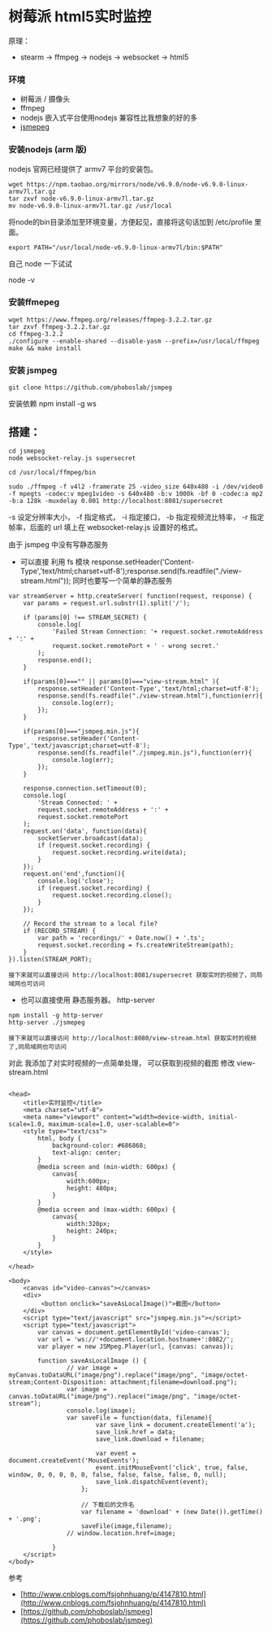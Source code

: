 # 树莓派 html5实时监控
原理：
- stearm -> ffmpeg -> nodejs -> websocket -> html5

### 环境

- 树莓派 / 摄像头
- ffmpeg
- nodejs 嵌入式平台使用nodejs 兼容性比我想象的好的多
- [jsmepeg](https://github.com/phoboslab/jsmpeg)

### 安装nodejs (arm 版)

nodejs 官网已经提供了 armv7 平台的安装包。
```
wget https://npm.taobao.org/mirrors/node/v6.9.0/node-v6.9.0-linux-armv7l.tar.gz
tar zxvf node-v6.9.0-linux-armv7l.tar.gz
mv node-v6.9.0-linux-armv7l.tar.gz /usr/local
```
将node的bin目录添加至环境变量，方便起见，直接将这句话加到 /etc/profile 里面。
```
export PATH="/usr/local/node-v6.9.0-linux-armv7l/bin:$PATH"
```
自己 node 一下试试

node -v

### 安装ffmepeg

```
wget https://www.ffmpeg.org/releases/ffmpeg-3.2.2.tar.gz
tar zxvf ffmpeg-3.2.2.tar.gz
cd ffmpeg-3.2.2
./configure --enable-shared --disable-yasm --prefix=/usr/local/ffmpeg
make && make install
```
### 安装 jsmpeg
```
git clone https://github.com/phoboslab/jsmpeg
```
安装依赖 npm install -g ws

## 搭建：
```
cd jsmepeg
node websocket-relay.js supersecret
```

 ```
cd /usr/local/ffmpeg/bin

sudo ./ffmpeg -f v4l2 -framerate 25 -video_size 640x480 -i /dev/video0 -f mpegts -codec:v mpeg1video -s 640x480 -b:v 1000k -bf 0 -codec:a mp2 -b:a 128k -muxdelay 0.001 http://localhost:8081/supersecret
 ```
 -s 设定分辨率大小， -f 指定格式， -i 指定接口， -b 指定视频流比特率， -r 指定帧率，后面的 url 填上在 websocket-relay.js 设置好的格式。

由于 jsmpeg 中没有写静态服务

- 可以直接 利用 fs 模块 response.setHeader('Content-Type','text/html;charset=utf-8');response.send(fs.readfile("./view-stream.html")); 同时也要写一个简单的静态服务
```
var streamServer = http.createServer( function(request, response) {
	var params = request.url.substr(1).split('/');

	if (params[0] !== STREAM_SECRET) {
		console.log(
			'Failed Stream Connection: '+ request.socket.remoteAddress + ':' +
			request.socket.remotePort + ' - wrong secret.'
		);
		response.end();
	}

	if(params[0]==="" || params[0]==="view-stream.html" ){
        response.setHeader('Content-Type','text/html;charset=utf-8');
        response.send(fs.readfile("./view-stream.html"),function(err){
            console.log(err);
        });
    }

	if(params[0]==="jsmpeg.min.js"){
        response.setHeader('Content-Type','text/javascript;charset=utf-8');
        response.send(fs.readfile("./jsmpeg.min.js"),function(err){
            console.log(err);
        });
    }

	response.connection.setTimeout(0);
	console.log(
		'Stream Connected: ' + 
		request.socket.remoteAddress + ':' +
		request.socket.remotePort
	);
	request.on('data', function(data){
		socketServer.broadcast(data);
		if (request.socket.recording) {
			request.socket.recording.write(data);
		}
	});
	request.on('end',function(){
		console.log('close');
		if (request.socket.recording) {
			request.socket.recording.close();
		}
	});

	// Record the stream to a local file?
	if (RECORD_STREAM) {
		var path = 'recordings/' + Date.now() + '.ts';
		request.socket.recording = fs.createWriteStream(path);
	}
}).listen(STREAM_PORT);

接下来就可以直接访问 http://localhost:8081/supersecret 获取实时的视频了，同局域网也可访问
```

- 也可以直接使用 静态服务器。 http-server 
```
npm install -g http-server
http-server ./jsmepeg

接下来就可以直接访问 http://localhost:8080/view-stream.html 获取实时的视频了,同局域网也可访问

``` 

对此 我添加了对实时视频的一点简单处理， 可以获取到视频的截图
修改 view-stream.html

```

<head>
	<title>实时监控</title>
	<meta charset="utf-8">
	<meta name="viewport" content="width=device-width, initial-scale=1.0, maximum-scale=1.0, user-scalable=0">
	<style type="text/css">
		html, body {
			background-color: #686868;
			text-align: center;
		}
		@media screen and (min-width: 600px) {
			canvas{
				width:600px;
				height: 480px;
			}
		}
		@media screen and (max-width: 600px) {
    		canvas{
				width:320px;
				height: 240px;
			}
		}
	</style>
	
</head>
```
```
<body>
	<canvas id="video-canvas"></canvas>
	<div>
		 <button onclick="saveAsLocalImage()">截图</button>
	</div>
	<script type="text/javascript" src="jsmpeg.min.js"></script>
	<script type="text/javascript">
		var canvas = document.getElementById('video-canvas');
		var url = 'ws://'+document.location.hostname+':8082/';
		var player = new JSMpeg.Player(url, {canvas: canvas});
		
		function saveAsLocalImage () {   
                // var image = myCanvas.toDataURL("image/png").replace("image/png", "image/octet-stream;Content-Disposition: attachment;filename=download.png");  
				var image = canvas.toDataURL("image/png").replace("image/png", "image/octet-stream");  
				console.log(image);
				var saveFile = function(data, filename){
    					var save_link = document.createElement('a');
    					save_link.href = data;
    					save_link.download = filename;
   
    					var event = document.createEvent('MouseEvents');
    					event.initMouseEvent('click', true, false, window, 0, 0, 0, 0, 0, false, false, false, false, 0, null);
    					save_link.dispatchEvent(event);
					};
   
					// 下载后的文件名
					var filename = 'download' + (new Date()).getTime() + '.png';
					saveFile(image,filename); 
                // window.location.href=image; 

            }  
	</script>
</body>

```

参考

- [http://www.cnblogs.com/fsjohnhuang/p/4147810.html](http://www.cnblogs.com/fsjohnhuang/p/4147810.html)
- [https://github.com/phoboslab/jsmpeg](https://github.com/phoboslab/jsmpeg)








